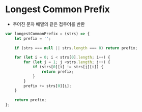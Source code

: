 # Longest Common Prefix

- 주어진 문자 배열의 같은 접두어를 반환

```javascript
var longestCommonPrefix = (strs) => {
    let prefix = '';
    
    if (strs === null || strs.length === 0) return prefix;
    
    for (let i = 0; i < strs[0].length; i++) {
        for (let j = 1; j <strs.length; j++) {
            if (strs[0][i] != strs[j][i]) {
                return prefix;
            }
        }
        prefix += strs[0][i];
    }
    
    return prefix;
};
```

